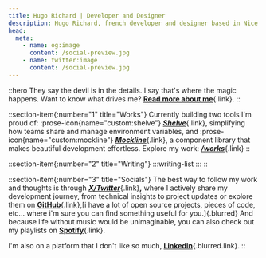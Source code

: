 ```yaml
---
title: Hugo Richard | Developer and Designer
description: Hugo Richard, french developer and designer based in Nice.
head:
  meta:
    - name: og:image
      content: /social-preview.jpg
    - name: twitter:image
      content: /social-preview.jpg
---
```


::hero
They say the devil is in the details. I say that's where the magic happens. Want to know what drives me? [**Read more about me**](/about){.link}.
::

::section-item{:number="1" title="Works"}
Currently building two tools I'm proud of: :prose-icon{name="custom:shelve"} [_**Shelve**_](https://shelve.cloud){.link}, simplifying how teams share and manage environment variables, and :prose-icon{name="custom:mockline"} [_**Mockline**_](https://mockline.dev){.link}, a component library that makes beautiful development effortless. Explore my work: [**_/works_**](/works){.link}
::

::section-item{:number="2" title="Writing"}
  :::writing-list
  :::
::

::section-item{:number="3" title="Socials"}
The best way to follow my work and thoughts is through [_**X/Twitter**_](https://twitter.com/HugoRCD__){.link}**,** where I actively share my development journey, from technical insights to project updates or explore them on [**GitHub**](https://github.com/HugoRCD){.link},[i have a lot of open source projects, pieces of code, etc... where i'm sure you can find something useful for you.]{.blurred} And because life without music would be unimaginable, you can also check out my playlists on [**Spotify**](https://spti.fi/HugoRCD){.link}.

I'm also on a platform that I don't like so much, [**LinkedIn**](https://www.linkedin.com/in/hugo-richard-0801/){.blurred.link}.
::
